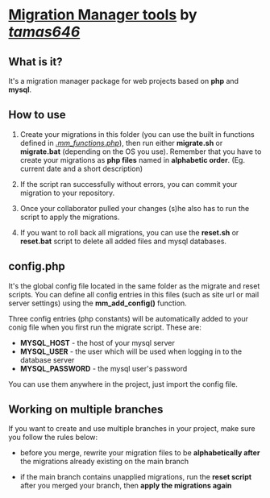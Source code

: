 # [Migration Manager tools](https://github.com/tamas646/mm-tools) by [*tamas646*](https://ptamas.hu/)

## What is it?

It's a migration manager package for web projects based on **php** and **mysql**.

## How to use

1. Create your migrations in this folder (you can use the built in functions defined in [*.mm_functions.php*](.mm_functions.php)), then run either **migrate.sh** or **migrate.bat** (depending on the OS you use). Remember that you have to create your migrations as **php files** named in **alphabetic order**. (Eg. current date and a short description)

2. If the script ran successfully without errors, you can commit your migration to your repository.

3. Once your collaborator pulled your changes (s)he also has to run the script to apply the migrations.

4. If you want to roll back all migrations, you can use the **reset.sh** or **reset.bat** script to delete all added files and mysql databases.

## config.php

It's the global config file located in the same folder as the migrate and reset scripts. You can define all config entries in this files (such as site url or mail server settings) using the **mm_add_config()** function.

Three config entries (php constants) will be automatically added to your conig file when you first run the migrate script. These are:

- **MYSQL_HOST** - the host of your mysql server
- **MYSQL_USER** - the user which will be used when logging in to the database server
- **MYSQL_PASSWORD** - the mysql user's password

You can use them anywhere in the project, just import the config file.

## Working on multiple branches

If you want to create and use multiple branches in your project, make sure you follow the rules below:

- before you merge, rewrite your migration files to be **alphabetically after** the migrations already existing on the main branch

- if the main branch contains unapplied migrations, run the **reset script** after you merged your branch, then **apply the migrations again**
